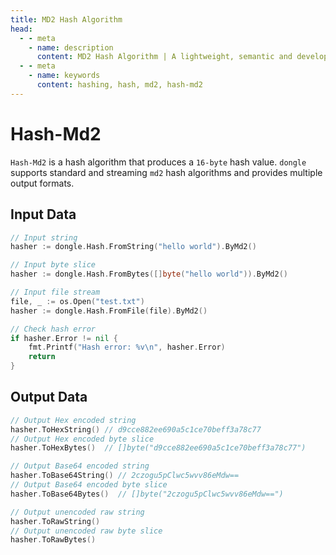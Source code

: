 ```yaml
---
title: MD2 Hash Algorithm
head:
  - - meta
    - name: description
      content: MD2 Hash Algorithm | A lightweight, semantic and developer-friendly golang encoding & crypto library
  - - meta
    - name: keywords
      content: hashing, hash, md2, hash-md2
---
```


# Hash-Md2

`Hash-Md2` is a hash algorithm that produces a `16-byte` hash value. `dongle` supports standard and streaming `md2` hash algorithms and provides multiple output formats.

## Input Data

```go
// Input string
hasher := dongle.Hash.FromString("hello world").ByMd2()

// Input byte slice
hasher := dongle.Hash.FromBytes([]byte("hello world")).ByMd2()

// Input file stream
file, _ := os.Open("test.txt")
hasher := dongle.Hash.FromFile(file).ByMd2()

// Check hash error
if hasher.Error != nil {
	fmt.Printf("Hash error: %v\n", hasher.Error)
	return
}
```

## Output Data

```go
// Output Hex encoded string
hasher.ToHexString() // d9cce882ee690a5c1ce70beff3a78c77
// Output Hex encoded byte slice
hasher.ToHexBytes()  // []byte("d9cce882ee690a5c1ce70beff3a78c77")

// Output Base64 encoded string
hasher.ToBase64String() // 2czogu5pClwc5wvv86eMdw==
// Output Base64 encoded byte slice
hasher.ToBase64Bytes()  // []byte("2czogu5pClwc5wvv86eMdw==")

// Output unencoded raw string
hasher.ToRawString()
// Output unencoded raw byte slice
hasher.ToRawBytes()
```
